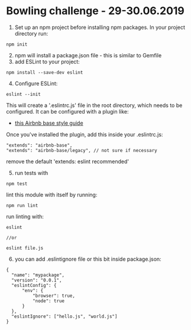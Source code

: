 # Bowling challenge - 29-30.06.2019

1. Set up an npm project before installing npm packages. In your project directory run:

```
npm init
```

2. npm will install a package.json file - this is similar to Gemfile
3. add ESLint to your project:

```
npm install --save-dev eslint
```

4. Configure ESLint:

```
eslint --init
```

This will create a '.eslintrc.js' file in the root directory, which needs to be configured. It can be configured with a plugin like:

- [this Airbnb base style guide](https://www.npmjs.com/package/eslint-config-airbnb-base)

Once you've installed the plugin, add this inside your .eslintrc.js:

```
"extends": "airbnb-base",
"extends": "airbnb-base/legacy", // not sure if necessary
```

remove the default 'extends: eslint recommended'  

5. run tests with

```
npm test
```

lint this module with itself by running:

```
npm run lint
```

run linting with:

```
eslint

//or

eslint file.js
```

6. you can add .eslintignore file or this bit inside package.json:

```
{
  "name": "mypackage",
  "version": "0.0.1",
  "eslintConfig": {
      "env": {
          "browser": true,
          "node": true
      }
  },
  "eslintIgnore": ["hello.js", "world.js"]
}
```

